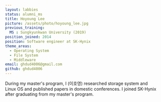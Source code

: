 ```yaml
---
layout: labbies
status: alumni_ms
title: Hoyoung Lee
picture: /assets/photo/hoyoung_lee.jpg
previous_training:
  MS : Sungkyunkwan University (2019)
position_joined: 2014
position: Software engineer at SK-Hynix
theme_areas:
  - Operating System
  - File System
  - Middleware
email: ghdud4006@gmail.com
github: ghdud4006
---
```


During my master's program, I (이호영) researched storage system and Linux OS
and published papers in domestic conferences. I joined SK-Hynix after graduating from my master's program.
